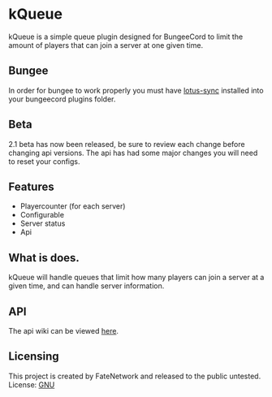 # kQueue
kQueue is a simple queue plugin designed for BungeeCord to limit the amount of players that can join a server at one given time.

## Bungee
In order for bungee to work properly you must have [lotus-sync](https://github.com/HackusatePvP/Lotus-sync/releases/tag/1.0.0) installed into your bungeecord plugins folder.

## Beta
2.1 beta has now been released, be sure to review each change before changing api versions. The api has had some major changes you will need to reset your configs.

## Features
* Playercounter (for each server) 
* Configurable
* Server status
* Api

## What is does.
kQueue will handle queues that limit how many players can join a server at a given time, and can handle server information.

## API
The api wiki can be viewed [here](https://github.com/HackusatePvP/kQueue/wiki).

## Licensing
This project is created by FateNetwork and released to the public untested.  
License: [GNU](https://github.com/HackusatePvP/kQueue/blob/master/LICENSE)
